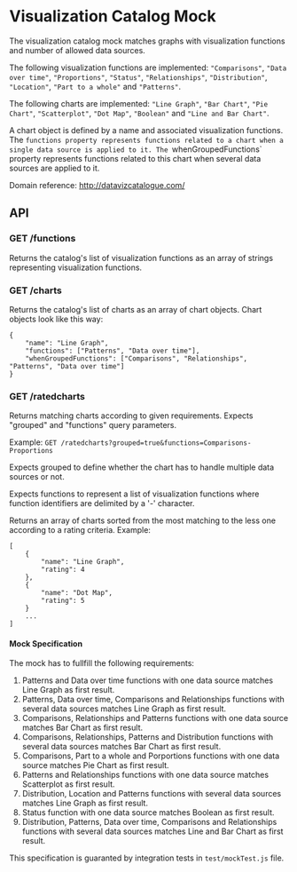 # Visualization Catalog Mock

The visualization catalog mock matches graphs with visualization functions and number of allowed data sources.

The following visualization functions are implemented: `"Comparisons"`, `"Data over time"`, `"Proportions"`, `"Status"`, `"Relationships"`, `"Distribution"`, `"Location"`, `"Part to a whole"` and `"Patterns"`.

The following charts are implemented: `"Line Graph"`, `"Bar Chart"`, `"Pie Chart"`, `"Scatterplot"`, `"Dot Map"`, `"Boolean"` and `"Line and Bar Chart"`.

A chart object is defined by a name and associated visualization functions. The `functions property represents functions related to a chart when a single data source is applied to it. The `whenGroupedFunctions` property represents functions related to this chart when several data sources are applied to it.

Domain reference: http://datavizcatalogue.com/

## API

### GET /functions

Returns the catalog's list of visualization functions as an array of strings representing visualization functions.

### GET /charts

Returns the catalog's list of charts as an array of chart objects. Chart objects look like this way:
```
{
	"name": "Line Graph",
	"functions": ["Patterns", "Data over time"],
	"whenGroupedFunctions": ["Comparisons", "Relationships", "Patterns", "Data over time"]
}
```

### GET /ratedcharts

Returns matching charts according to given requirements. Expects "grouped" and "functions" query parameters.

Example: `GET /ratedcharts?grouped=true&functions=Comparisons-Proportions`

Expects grouped to define whether the chart has to handle multiple data sources or not.

Expects functions to represent a list of visualization functions where function identifiers are delimited by a '-' character.

Returns an array of charts sorted from the most matching to the less one according to a rating criteria. Example:
```
[
	{
		"name": "Line Graph",
		"rating": 4
	},
	{
		"name": "Dot Map",
		"rating": 5
	}
	...
]
```

#### Mock Specification

The mock has to fullfill the following requirements:
 1. Patterns and Data over time functions with one data source matches Line Graph as first result.
 2. Patterns, Data over time, Comparisons and Relationships functions with several data sources matches Line Graph as first result.
 3. Comparisons, Relationships and Patterns functions with one data source matches Bar Chart as first result.
 4. Comparisons, Relationships, Patterns and Distribution functions with several data sources matches Bar Chart as first result.
 5. Comparisons, Part to a whole and Porportions functions with one data source matches Pie Chart as first result.
 6. Patterns and Relationships functions with one data source matches Scatterplot as first result.
 7. Distribution, Location and Patterns functions with several data sources matches Line Graph as first result.
 8. Status function with one data source matches Boolean as first result.
 9. Distribution, Patterns, Data over time, Comparisons and Relationships functions with several data sources matches Line and Bar Chart as first result.

 This specification is guaranted by integration tests in `test/mockTest.js` file.